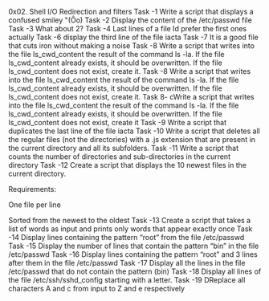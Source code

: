 0x02. Shell I/O Redirection and filters
Task -1 Write a script that displays a confused smiley "(Ôo)
Task -2 Display the content of the /etc/passwd file
Task -3 What about 2?
Task -4 Last lines of a file
Id prefer the first ones actually
Task -6 display the third line of the file iacta
Task -7  It is a good file that cuts iron without making a noise
Task -8  Write a script that writes into the file ls_cwd_content the result of the command ls -la. If the file ls_cwd_content already exists, it should be overwritten. If the file ls_cwd_content does not exist, create it.
Task -8  Write a script that writes into the file ls_cwd_content the result of the command ls -la. If the file ls_cwd_content already exists, it should be overwritten. If the file ls_cwd_content does not exist, create it.
Task 8- cWrite a script that writes into the file ls_cwd_content the result of the command ls -la. If the file ls_cwd_content already exists, it should be overwritten. If the file ls_cwd_content does not exist, create it
Task -9 Write a script that duplicates the last line of the file iacta
Task -10 Write a script that deletes all the regular files (not the directories) with a .js extension that are present in the current directory and all its subfolders.
Task -11 Write a script that counts the number of directories and sub-directories in the current directory
Task -12 Create a script that displays the 10 newest files in the current directory.

Requirements:

One file per line

Sorted from the newest to the oldest
Task -13 Create a script that takes a list of words as input and prints only words that appear exactly once
Task -14 Display lines containing the pattern “root” from the file /etc/passwd
Task -15 Display the number of lines that contain the pattern “bin” in the file /etc/passwd
Task -16 Display lines containing the pattern “root” and 3 lines after them in the file /etc/passwd
Task -17 Display all the lines in the file /etc/passwd that do not contain the pattern (bin)
Task -18 Display all lines of the file /etc/ssh/sshd_config starting with a letter.
Task -19 DReplace all characters A and c from input to Z and e respectively

